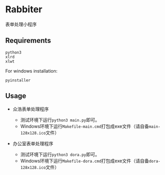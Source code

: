 # Rabbiter
表单处理小程序

## Requirements
```shell
python3
xlrd
xlwt
```
For windows installation:
```shell
pyinstaller
```

## Usage
* 众浩表单处理程序
    * 测试环境下运行`python3 main.py`即可。
    * Windows环境下运行`Makefile-main.cmd`打包成exe文件（请自备`main-128x128.ico`文件）

* 办公室表单处理程序
    * 测试环境下运行`python3 dora.py`即可。
    * Windows环境下运行`Makefile-dora.cmd`打包成exe文件（请自备`dora-128x128.ico`文件）
